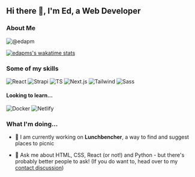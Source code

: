 ## Hi there 👋, I'm Ed, a Web Developer

### About Me

![@edapm](https://img.shields.io/badge/-Find%20me%20as%20@edapm%20on%20most%20platforms-56BCD9?style=for-the-badge)

<!-- [![GitHub Badge](https://img.shields.io/badge/-edapm-000000?style=flat&logo=GitHub&link=https://github.com/edapm)](https://github.com/edapm)
[![GitLab Badge](https://img.shields.io/badge/-edapm-4700CC?style=flat&logo=GitLab&link=https://gitlab.com/edapm)](https://gitlab.com/edapm)
[![NPM Badge](https://img.shields.io/badge/-edapm-crimson?style=flat&logo=npm&logoColor=white&link=https://npmjs.com/~edapm)](https://npmjs.com/~edapm)
[![DevTo Badge](https://img.shields.io/badge/-edapm-gray?style=flat&logo=dev.to&link=https://dev.to/edapm)](https://dev.to/edapm)
[![CodePen Badge](https://img.shields.io/badge/-edapm-navy?style=flat&logo=codepen&link=https://codepen.io/edapm)](https://codepen.io/edapm)
[![Stack Overflow Badge](https://img.shields.io/badge/-edapm-white?style=flat&logo=stackoverflow&link=https://stackoverflow.com/users/12993670)](https://stackoverflow.com/users/12993670)
[![Contact Badge](https://img.shields.io/badge/-contact-darkgreen?style=flat&logo=signal&logoColor=white&link=https://github.com/edapm/edapm/discussions)](https://github.com/edapm/edapm/discussions) -->

[![edapms's wakatime stats](https://github-readme-stats.vercel.app/api/wakatime?username=edapm&layout=compact&theme=buefy&custom_title=My%20Coding%20Stats)](https://wakatime.com/@edapm)

<!--
### My Skills (In order of which I learnt them) -->

### Some of my skills

<!-- ![Python](https://img.shields.io/badge/-python-yellow?style=flat&logo=python)
![HTML](https://img.shields.io/badge/-html-maroon?style=flat&logo=html5)
![CSS](https://img.shields.io/badge/-css-red?style=flat&logo=css3) -->
<!-- ![JS](https://img.shields.io/badge/-javascript-purple?style=flat&logo=javascript) -->
![React](https://img.shields.io/badge/-reactjs-grey?style=flat&logo=react)
![Strapi](https://img.shields.io/badge/-strapi-lightblue?style=flat&logo=strapi)
![TS](https://img.shields.io/badge/-typescript-darkgray?style=flat&logo=typescript)
![Next.js](https://img.shields.io/badge/-next.js-black?style=flat&logo=next.js)
![Tailwind](https://img.shields.io/badge/-tailwind-lightgreen?style=flat&logo=tailwind%20css)
![Sass](https://img.shields.io/badge/-sass-pink?style=flat&logo=sass)

<!-- #### A little... -->

<!-- ![C#](https://img.shields.io/badge/-c%20sharp-5C2D91?style=flat&logo=c%20sharp)
![Java](https://img.shields.io/badge/-java-orange?style=flat&logo=java)
![Django](https://img.shields.io/badge/-django-green?style=flat&logo=django) -->

#### Looking to learn...

![Docker](https://img.shields.io/badge/-docker-blue?style=flat&logo=docker)
![Netlify](https://img.shields.io/badge/-netlify-beige?style=flat&logo=netlify)

### What I'm doing...

- 🔭 I am currently working on **Lunchbencher**, a way to find and suggest places to picnic
<!-- - 🤔 I’m looking for help with **choosing a backend/web stack for my next application** (See [here](https://github.com/edapm/edapm/blob/master/stack.md) for more info) -->
- 💬 Ask me about HTML, CSS, React (or not!) and Python - but there's probably better people to ask! (If you do want to, head over to my [contact discussion](https://github.com/edapm/edapm/discussions))

